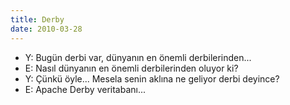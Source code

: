 ```yaml
---
title: Derby
date: 2010-03-28
---
```


-   Y: Bugün derbi var, dünyanın en önemli derbilerinden...
-   E: Nasıl dünyanın en önemli derbilerinden oluyor ki?
-   Y: Çünkü öyle... Mesela senin aklına ne geliyor derbi deyince?
-   E: Apache Derby veritabanı...

